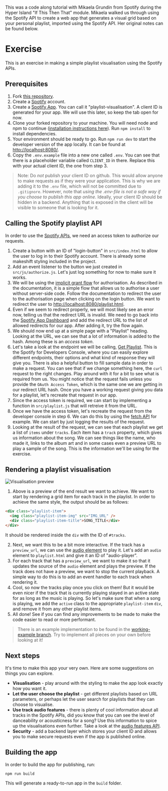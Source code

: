 This was a code along tutorial with Mikaela Grundin from Spotify during the Hyper Island "If This Then That" module. Mikaela walked us through using the Spotify API to create a web app that generates a visual grid based on your personal playlist, imported using the Spotify API. Her original notes can be found below.




# Exercise

This is an exercise in making a simple playlist visualisation using the Spotify APIs.

## Prerequisites

1. Fork [this repository](https://github.com/zatine/playlist-visualisation).
2. Create a [Spotify](https://www.spotify.com/) account.
3. Create a [Spotify App](https://developer.spotify.com/documentation/general/guides/authorization/app-settings/). You can call it "playlist-visualisation". A client ID is generated for your app. We will use this later, so keep the tab open for now.
4. Clone your forked repository to your machine. You will need node and npm to continue ([installation instructions here](https://docs.npmjs.com/downloading-and-installing-node-js-and-npm)). Run `npm install` to install dependencies.
5. Your environment should be ready to go. Run `npm run dev` to start the developer version of the app locally. It can be found at [http://localhost:8080/](http://localhost:8080/).
6. Copy the `.env.example` file into a new one called `.env`. You can see that there is a placeholder variable called `CLIENT_ID` in there. Replace this with your actual client ID, the one from step 3.

> Note: Do _not_ publish your client ID on github. This would allow anyone to make requests as if they were your application. This is why we are adding it to the `.env` file, which will not be committed due to `.gitignore`. However, note that _using the .env-file is not a safe way if you choose to publish this app online_. Ideally, your client ID should be hidden in a backend. Anything that is exposed in the client will be visible to someone that is looking for it.

## Calling the Spotify playlist API

In order to use the [Spotify APIs](https://developer.spotify.com/documentation/web-api/reference/#/), we need an access token to authorize our requests.

1. Create a button with an ID of "login-button" in `src/index.html` to allow the user to log in to their Spotify account. There is already some makeshift styling included in the project.
2. Add an event listener to the button we just created in `src/js/authorize.js`. Let's just log something for now to make sure it works.
3. We will be using the [implicit grant flow](https://developer.spotify.com/documentation/general/guides/authorization/implicit-grant/) for authorisation. As described in the documentation, it is a simple flow that allows us to authorise a user without server-side code. Follow the documentation to redirect the user to the authorisation page when clicking on the login button. We want to redirect the user to [http://localhost:8080/playlist.html](http://localhost:8080/playlist.html).
4. Even if we seem to redirect properly, we will most likely see an error now, telling us that the redirect URL is invalid. We need to go back into the [Spotify App Dashboard](https://developer.spotify.com/dashboard/) and add the redirect URL to the list of allowed redirects for our app. After adding it, try the flow again.
5. We should now end up at a simple page with a "Playlist" heading. Looking at the URL, we can see that a lot of information is added to the hash. Among these is an _access token_.
6. Let's take a look at the endpoint we will be calling, [Get Playlist](https://developer.spotify.com/console/get-playlist/). This is the Spotify for Developers Console, where you can easily explore different endpoints, their options and what kind of response they will give you. There is also a helpful button to fill sample data in order to make a request. You can see that if we change something here, the `curl` request to the right changes. Play around with it for a bit to see what is required from us. You might notice that the request fails unless you provide the `OAuth Access Token`, which is the same one we are getting in our redirect URL hash. Once you have a working request giving you data for a playlist, let's recreate that request in our app.
7. Since the access token is required, we can start by implementing a function in `src/playlist.js` that will retreive it from the URL.
8. Once we have the access token, let's recreate the request from the developer console in step 6. We can do this by using the [fetch API](https://developer.mozilla.org/en-US/docs/Web/API/Fetch_API) for example. We can start by just logging the results of the request.
9. Looking at the result of the request, we can see that each playlist we get a list of `items` under `tracks`. Each item has a `track` property, which gives us information about the song. We can see things like the name, who made it, links to the album art and in some cases even a preview URL to play a sample of the song. This is the information we'll be using for the exercise.

## Rendering a playlist visualisation

![Visualisation preview](./preview.jpg)

1. Above is a preview of the end result we want to achieve. We want to start by rendering a grid item for each track in the playlist. In order to achieve the same style, the output should be as follows:

```html
<div class="playlist-item">
  <img class="playlist-item-img" src="IMG_URL" />
  <div class="playlist-item-title">SONG_TITLE</div>
</div>
```

It should be rendered inside the `div` with the ID of `#tracks`.

2. Next, we want this to be a bit more interactive. If the track has a `preview_url`, we can use the [audio element](https://developer.mozilla.org/en-US/docs/Web/HTML/Element/audio) to play it. Let's add an `audio` element to `playlist.html` and give it an ID of "audio-player".
3. For each track that has a `preview_url`, we want to make it so that it updates the source of the `audio` element and plays the preview. If the track does not have a preview, we want to stop the current playback. A simple way to do this is to add an event handler to each track when rendering it.
4. Cool, so now the tracks play once you click on them! But it would be even nicer if the track that is currently playing stayed in an active state for as long as the music is playing. So let's make sure that when a song is playing, we add the `active` class to the appropriate `playlist-item` `div`, and remove it from any other playlist items.
5. All done! See if you can find any improvements to be made to make the code easier to read or more performant.

> There is an example implementation to be found in the [working-example branch](https://github.com/zatine/playlist-visualisation/tree/working-example). Try to implement all pieces on your own before looking at it!

## Next steps

It's time to make this app your very own. Here are some suggestions on things you can explore.

- **Visualisation** - play around with the styling to make the app look exactly how you want it.
- **Let the user choose the playlist** - get different playlists based on URL parameters, or perhaps let the user search for playlists that they can choose to visualise.
- **Use track audio features** - there is plenty of cool information about all tracks in the Spotify APIs, did you know that you can see the level of danceability or acousticness for a song? Use this information to spice up the visualisations even further. Take a look at the [audio features API](https://developer.spotify.com/console/get-audio-features-several-tracks/).
- **Security** - add a backend layer which stores your client ID and allows you to make secure requests even if the app is published online.

## Building the app

In order to build the app for publishing, run:

```
npm run build
```

This will generate a ready-to-run app in the `build` folder.

